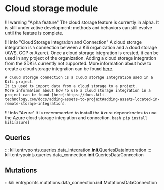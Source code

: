 # Cloud storage module

!!! warning "Alpha feature"
    The cloud storage feature is currently in alpha. It is still under active development: methods and behaviors can still evolve until the feature is complete.

!!! info "Cloud Storage Integration and Connection"
    A cloud storage integration is a connection between a Kili organization and a cloud storage (AWS, GCP or Azure).
    Once a cloud storage integration is created, it can be used in any project of the organization.
    Adding a cloud storage integration from the SDK is currently not supported.
    More information about how to create a cloud storage integration can be found [here](https://docs.kili-technology.com/docs/adding-assets-to-project#creating-a-remote-storage-integration).

    A cloud storage connection is a cloud storage integration used in a Kili project.
    It is used to import data from a cloud storage to a project.
    More information about how to use a cloud storage integration in a project can be found [here](https://docs.kili-technology.com/docs/adding-assets-to-project#adding-assets-located-in-remote-storage-integration).

!!! info "Azure"
    It is recommended to install the Azure dependencies to use the Azure cloud storage integration and connection.
    ```bash
    pip install kili[azure]
    ```

## Queries

::: kili.entrypoints.queries.data_integration.__init__.QueriesDataIntegration
::: kili.entrypoints.queries.data_connection.__init__.QueriesDataConnection

## Mutations

:::kili.entrypoints.mutations.data_connection.__init__.MutationsDataConnection
